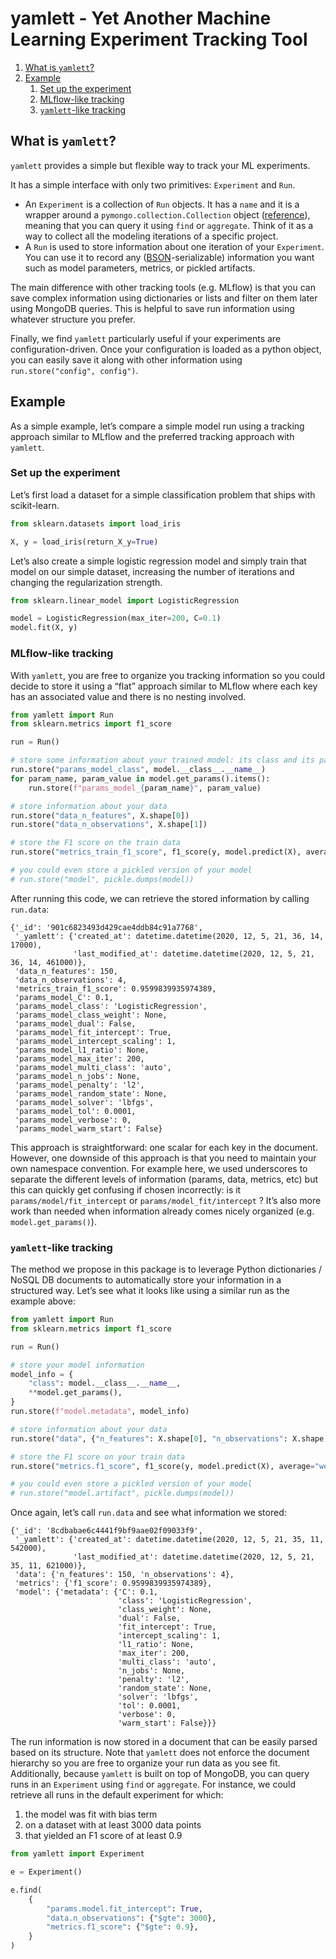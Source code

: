 # yamlett - Yet Another Machine Learning Experiment Tracking Tool

1.  [What is `yamlett`?](#orgfecd218)
2.  [Example](#org17609e3)
    1.  [Set up the experiment](#org84102e1)
    2.  [MLflow-like tracking](#org60a21ac)
    3.  [`yamlett`-like tracking](#orgce72b02)


<a id="orgfecd218"></a>

## What is `yamlett`?

`yamlett` provides a simple but flexible way to track your ML experiments.

It has a simple interface with only two primitives: `Experiment` and `Run`.

-   An `Experiment` is a collection of `Run` objects. It has a `name` and it is a wrapper around a `pymongo.collection.Collection` object ([reference](https://pymongo.readthedocs.io/en/stable/api/pymongo/collection.html#pymongo.collection.Collection)), meaning that you can query it using `find` or `aggregate`. Think of it as a way to collect all the modeling iterations of a specific project.
-   A `Run` is used to store information about one iteration of your `Experiment`. You can use it to record any ([BSON](http://bsonspec.org)-serializable) information you want such as model parameters, metrics, or pickled artifacts.

The main difference with other tracking tools (e.g. MLflow) is that you can save complex information using dictionaries or lists and filter on them later using MongoDB queries. This is helpful to save run information using whatever structure you prefer.

Finally, we find `yamlett` particularly useful if your experiments are configuration-driven. Once your configuration is loaded as a python object, you can easily save it along with other information using `run.store("config", config")`.


<a id="org17609e3"></a>

## Example

As a simple example, let&rsquo;s compare a simple model run using a tracking approach similar to MLflow and the preferred tracking approach with `yamlett`.


<a id="org84102e1"></a>

### Set up the experiment

Let&rsquo;s first load a dataset for a simple classification problem that ships with scikit-learn.

```python
from sklearn.datasets import load_iris

X, y = load_iris(return_X_y=True)
```

Let&rsquo;s also create a simple logistic regression model and simply train that model on our simple dataset, increasing the number of iterations and changing the regularization strength.

```python
from sklearn.linear_model import LogisticRegression

model = LogisticRegression(max_iter=200, C=0.1)
model.fit(X, y)
```


<a id="org60a21ac"></a>

### MLflow-like tracking

With `yamlett`, you are free to organize you tracking information so you could decide to store it using a &ldquo;flat&rdquo; approach similar to MLflow where each key has an associated value and there is no nesting involved.

```python
from yamlett import Run
from sklearn.metrics import f1_score

run = Run()

# store some information about your trained model: its class and its parameters
run.store("params_model_class", model.__class__.__name__)
for param_name, param_value in model.get_params().items():
    run.store(f"params_model_{param_name}", param_value)

# store information about your data
run.store("data_n_features", X.shape[0])
run.store("data_n_observations", X.shape[1])

# store the F1 score on the train data
run.store("metrics_train_f1_score", f1_score(y, model.predict(X), average="weighted"))

# you could even store a pickled version of your model
# run.store("model", pickle.dumps(model))
```

After running this code, we can retrieve the stored information by calling `run.data`:

    {'_id': '901c6823493d429cae4ddb84c91a7768',
     '_yamlett': {'created_at': datetime.datetime(2020, 12, 5, 21, 36, 14, 17000),
                  'last_modified_at': datetime.datetime(2020, 12, 5, 21, 36, 14, 461000)},
     'data_n_features': 150,
     'data_n_observations': 4,
     'metrics_train_f1_score': 0.9599839935974389,
     'params_model_C': 0.1,
     'params_model_class': 'LogisticRegression',
     'params_model_class_weight': None,
     'params_model_dual': False,
     'params_model_fit_intercept': True,
     'params_model_intercept_scaling': 1,
     'params_model_l1_ratio': None,
     'params_model_max_iter': 200,
     'params_model_multi_class': 'auto',
     'params_model_n_jobs': None,
     'params_model_penalty': 'l2',
     'params_model_random_state': None,
     'params_model_solver': 'lbfgs',
     'params_model_tol': 0.0001,
     'params_model_verbose': 0,
     'params_model_warm_start': False}

This approach is straightforward: one scalar for each key in the document. However, one downside of this approach is that you need to maintain your own namespace convention. For example here, we used underscores to separate the different levels of information (params, data, metrics, etc) but this can quickly get confusing if chosen incorrectly: is it `params/model/fit_intercept` or `params/model_fit/intercept` ? It&rsquo;s also more work than needed when information already comes nicely organized (e.g. `model.get_params()`).


<a id="orgce72b02"></a>

### `yamlett`-like tracking

The method we propose in this package is to leverage Python dictionaries / NoSQL DB documents to automatically store your information in a structured way. Let&rsquo;s see what it looks like using a similar run as the example above:

```python
from yamlett import Run
from sklearn.metrics import f1_score

run = Run()

# store your model information
model_info = {
    "class": model.__class__.__name__,
    **model.get_params(),
}
run.store(f"model.metadata", model_info)

# store information about your data
run.store("data", {"n_features": X.shape[0], "n_observations": X.shape[1]})

# store the F1 score on your train data
run.store("metrics.f1_score", f1_score(y, model.predict(X), average="weighted"))

# you could even store a pickled version of your model
# run.store("model.artifact", pickle.dumps(model))
```

Once again, let&rsquo;s call `run.data` and see what information we stored:

    {'_id': '8cdbabae6c4441f9bf9aae02f09033f9',
     '_yamlett': {'created_at': datetime.datetime(2020, 12, 5, 21, 35, 11, 542000),
                  'last_modified_at': datetime.datetime(2020, 12, 5, 21, 35, 11, 621000)},
     'data': {'n_features': 150, 'n_observations': 4},
     'metrics': {'f1_score': 0.9599839935974389},
     'model': {'metadata': {'C': 0.1,
                            'class': 'LogisticRegression',
                            'class_weight': None,
                            'dual': False,
                            'fit_intercept': True,
                            'intercept_scaling': 1,
                            'l1_ratio': None,
                            'max_iter': 200,
                            'multi_class': 'auto',
                            'n_jobs': None,
                            'penalty': 'l2',
                            'random_state': None,
                            'solver': 'lbfgs',
                            'tol': 0.0001,
                            'verbose': 0,
                            'warm_start': False}}}

The run information is now stored in a document that can be easily parsed based on its structure. Note that `yamlett` does not enforce the document hierarchy so you are free to organize your run data as you see fit. Additionally, because `yamlett` is built on top of MongoDB, you can query runs in an `Experiment` using `find` or `aggregate`. For instance, we could retrieve all runs in the default experiment for which:

1.  the model was fit with bias term
2.  on a dataset with at least 3000 data points
3.  that yielded an F1 score of at least 0.9

```python
from yamlett import Experiment

e = Experiment()

e.find(
    {
        "params.model.fit_intercept": True,
        "data.n_observations": {"$gte": 3000},
        "metrics.f1_score": {"$gte": 0.9},
    }
)
```
